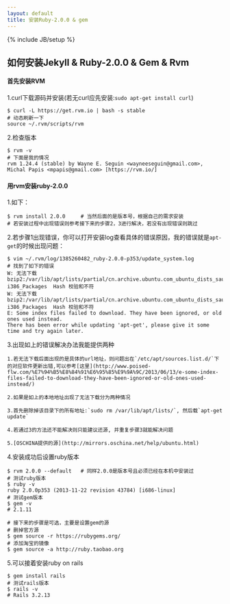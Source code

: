 ```yaml
---
layout: default
title: 安装Ruby-2.0.0 & gem
---
```


{% include JB/setup %}

## 如何安装Jekyll & Ruby-2.0.0 & Gem & Rvm

#### 首先安装RVM

1.curl下载源码并安装(若无curl应先安装:`sudo apt-get install curl`)

    $ curl -L https://get.rvm.io | bash -s stable
    # 动态刷新一下
    source ~/.rvm/scripts/rvm

2.检查版本

    $ rvm -v
    # 下面是我的情况
    rvm 1.24.4 (stable) by Wayne E. Seguin <wayneeseguin@gmail.com>, Michal Papis <mpapis@gmail.com> [https://rvm.io/]

#### 用rvm安装ruby-2.0.0

1.如下：

    $ rvm install 2.0.0     # 当然后面的是版本号，根据自己的需求安装
    # 若安装过程中出现错误则参考接下来的步骤2，3进行解决，若没有出现错误则跳过

2.若步骤1出现错误，你可以打开安装log查看具体的错误原因，我的错误就是`apt-get`的时候出现问题：

    $ vim ~/.rvm/log/1385260482_ruby-2.0.0-p353/update_system.log
    # 找到了如下的错误
    W: 无法下载 bzip2:/var/lib/apt/lists/partial/cn.archive.ubuntu.com_ubuntu_dists_saucy_main_binary-i386_Packages  Hash 校验和不符
    W: 无法下载 bzip2:/var/lib/apt/lists/partial/cn.archive.ubuntu.com_ubuntu_dists_saucy_multiverse_binary-i386_Packages  Hash 校验和不符
    E: Some index files failed to download. They have been ignored, or old ones used instead.
    There has been error while updating 'apt-get', please give it some time and try again later.

3.出现如上的错误解决办法我能提供两种

    1.若无法下载后面出现的是具体的url地址，则问题出在`/etc/apt/sources.list.d/`下的对应软件更新出错,可以参考[这里](http://www.poised-flw.com/%E7%94%B5%E8%84%91%E6%95%85%E9%9A%9C/2013/06/13/e-some-index-files-failed-to-download-they-have-been-ignored-or-old-ones-used-instead/)

    2.如果是如上的本地地址出现了无法下载分为两种情况

    3.首先删除掉该目录下的所有地址:`sudo rm /var/lib/apt/lists/`, 然后载`apt-get update`

    4.若通过3的方法还不能解决则只能建议还源, 并重复步骤3就能解决问题

    5.[OSCHINA提供的源](http://mirrors.oschina.net/help/ubuntu.html)

4.安装成功后设置ruby版本

    $ rvm 2.0.0 --default   # 同样2.0.0是版本号且必须已经在本机中安装过
    # 测试ruby版本
    $ ruby -v
    ruby 2.0.0p353 (2013-11-22 revision 43784) [i686-linux]
    # 测试gem版本
    $ gem -v
    # 2.1.11

    # 接下来的步骤是可选，主要是设置gem的源
    # 删掉官方源
    $ gem source -r https://rubygems.org/
    # 添加淘宝的镜像
    $ gem source -a http://ruby.taobao.org

5.可以接着安装ruby on rails

    $ gem install rails
    # 测试rails版本
    $ rails -v
    # Rails 3.2.13
